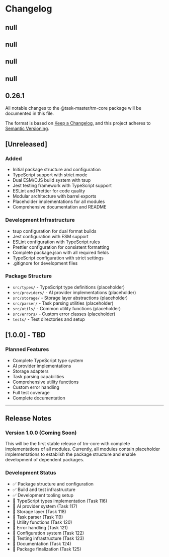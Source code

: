 # Changelog

## null

## null

## null

## null

## 0.26.1

All notable changes to the @task-master/tm-core package will be documented in this file.

The format is based on [Keep a Changelog](https://keepachangelog.com/en/1.0.0/),
and this project adheres to [Semantic Versioning](https://semver.org/spec/v2.0.0.html).

## [Unreleased]

### Added

- Initial package structure and configuration
- TypeScript support with strict mode
- Dual ESM/CJS build system with tsup
- Jest testing framework with TypeScript support
- ESLint and Prettier for code quality
- Modular architecture with barrel exports
- Placeholder implementations for all modules
- Comprehensive documentation and README

### Development Infrastructure

- tsup configuration for dual format builds
- Jest configuration with ESM support
- ESLint configuration with TypeScript rules
- Prettier configuration for consistent formatting
- Complete package.json with all required fields
- TypeScript configuration with strict settings
- .gitignore for development files

### Package Structure

- `src/types/` - TypeScript type definitions (placeholder)
- `src/providers/` - AI provider implementations (placeholder)
- `src/storage/` - Storage layer abstractions (placeholder)
- `src/parser/` - Task parsing utilities (placeholder)
- `src/utils/` - Common utility functions (placeholder)
- `src/errors/` - Custom error classes (placeholder)
- `tests/` - Test directories and setup

## [1.0.0] - TBD

### Planned Features

- Complete TypeScript type system
- AI provider implementations
- Storage adapters
- Task parsing capabilities
- Comprehensive utility functions
- Custom error handling
- Full test coverage
- Complete documentation

---

## Release Notes

### Version 1.0.0 (Coming Soon)

This will be the first stable release of tm-core with complete implementations of all modules. Currently, all modules contain placeholder implementations to establish the package structure and enable development of dependent packages.

### Development Status

- ✅ Package structure and configuration
- ✅ Build and test infrastructure
- ✅ Development tooling setup
- 🚧 TypeScript types implementation (Task 116)
- 🚧 AI provider system (Task 117)
- 🚧 Storage layer (Task 118)
- 🚧 Task parser (Task 119)
- 🚧 Utility functions (Task 120)
- 🚧 Error handling (Task 121)
- 🚧 Configuration system (Task 122)
- 🚧 Testing infrastructure (Task 123)
- 🚧 Documentation (Task 124)
- 🚧 Package finalization (Task 125)
